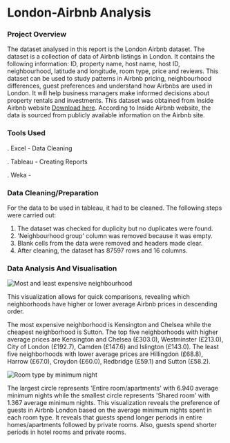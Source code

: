 # London-Airbnb Analysis

### Project Overview

The dataset analysed in this report is the London Airbnb dataset. The dataset is a collection of data of Airbnb listings in London. It contains the following information: ID, property name, host name, host ID, neighbourhood, latitude and longitude, room type, price and reviews. This dataset can be used to study patterns in Airbnb pricing, neighbourhood differences, guest preferences and understand how Airbnbs are used in London. It will help business managers make informed decisions about property rentals and investments. This dataset was obtained from Inside Airbnb website [Download here](https://insideairbnb.com/).
According to Inside Airbnb website, the data is sourced from publicly available information on the Airbnb site.

### Tools Used

. Excel - Data Cleaning

. Tableau - Creating Reports

. Weka -  

### Data Cleaning/Preparation

For the data to be used in tableau, it had to be cleaned. The following steps were carried out:
1. The dataset was checked for duplicity but no duplicates were found.
2. 'Neighbourhood group' column was removed because it was empty.
3. Blank cells from the data were removed and headers made clear.
4. After cleaning, the dataset has 87597 rows and 16 columns.


### Data Analysis And Visualisation

![Most and least expensive neighbourhood](https://github.com/user-attachments/assets/90945af7-107c-4343-9406-cc1049069960)

This visualization allows for quick comparisons, revealing which neighborhoods have higher or lower average Airbnb prices in descending order.

The most expensive neighborhood is Kensington and Chelsea while the cheapest neighborhood is Sutton. The top five neighborhoods with higher average prices are Kensington and Chelsea (£303.0), Westminster (£213.0), City of London (£192.7), Camden (£147.6) and Islington (£143.0). The least five neighborhoods with lower average prices are Hillingdon (£68.8), Harrow (£67.0), Croydon (£60.0), Redbridge (£59.1) and Sutton (£58.2).


![Room type by minimum night](https://github.com/user-attachments/assets/cd4ddb2e-8d13-4928-bc27-aedb3ee51c3a)

The largest circle represents 'Entire room/apartments' with 6.940 average minimum nights while the smallest circle represents 'Shared room' with 1.367 average minimum nights. This visualization reveals the preference of guests in Airbnb London based on the average minimum nights spent in each room type. It reveals that guests spend longer periods in entire homes/apartments followed by private rooms. Also, guests spend shorter periods in hotel rooms and private rooms.
